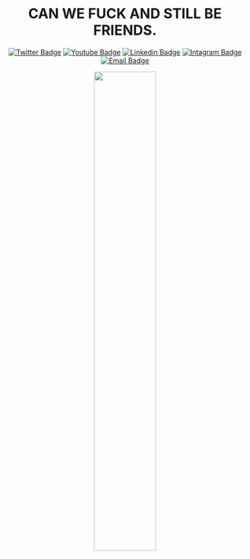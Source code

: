 <!-- Header -->
<header>
  <h1 align="center">
    CAN WE FUCK AND STILL BE FRIENDS.
  </h1>

<div align="center">

  [![Twitter Badge](https://img.shields.io/badge/-kiemuchan1212-1ca0f1?style=flat&labelColor=1ca0f1&logo=twitter&logoColor=white&link=https://twitter.com/kiemuchan1212)](https://twitter.com/kiemuchan1212) 
  [![Youtube Badge](https://img.shields.io/badge/-kiemuchan1212-e74c3c?style=flat&labelColor=e74c3c&logo=youtube&logoColor=white)](https://youtube.com/@kiemuchan1212) 
  [![Linkedin Badge](https://img.shields.io/badge/-kiemuchan1212-0e76a8?style=flat&labelColor=0e76a8&logo=linkedin&logoColor=white)](https://www.linkedin.com/in/kiemuchan1212/) 
  [![Intagram Badge](https://img.shields.io/badge/-kiemuchan1212-e84393?style=flat&labelColor=e84393&logo=instagram&logoColor=white)](https://instagram.com/kiemuchan1212) 
  [![Email Badge](https://img.shields.io/badge/-kiemuchan1212-c0392b?style=flat&labelColor=c0392b&logo=gmail&logoColor=white)](mailto:kiemuchan1212@gmail.com)

</div>
<!--   <div align="center">
    <img src="https://github.com/khiemtv1212/khiemtv1212/blob/main/image.JPG" width="50%" height="50%">
  </div> -->
  <div id="header" align="center">
  <img src="https://github.com/kiemuchan1212/kiemuchan1212/blob/main/LEWD_3.GIF" width="50%" height="50%"/>
     <br>
  </div>
</header>
<body>
  
</body>
